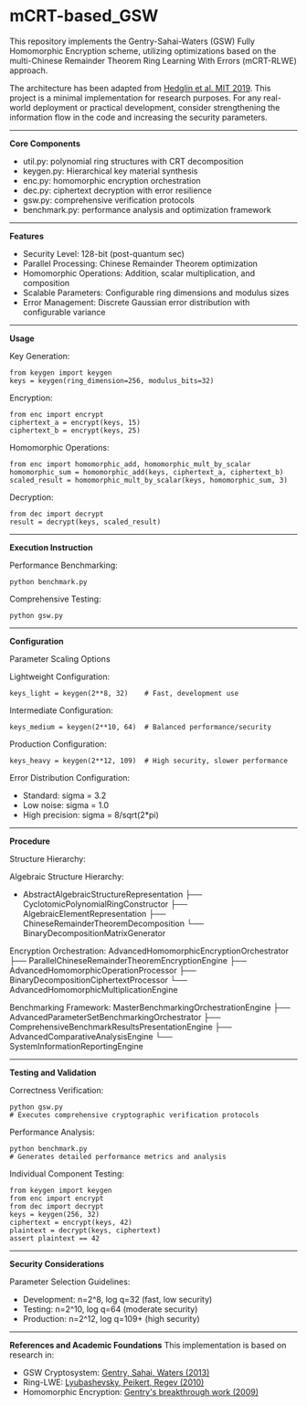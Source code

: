 # mCRT-based_GSW

This repository implements the Gentry-Sahai-Waters (GSW) Fully Homomorphic Encryption scheme, utilizing optimizations based on the multi-Chinese Remainder Theorem Ring Learning With Errors (mCRT-RLWE) approach. 

The architecture has been adapted from [Hedglin et al. MIT 2019](https://github.com/hedglinnolan/GSW-Homomorphic-Encryption-Python). This project is a minimal implementation for research purposes. For any real-world deployment or practical development, consider strengthening the information flow in the code and increasing the security parameters.  

-----------------------------

**Core Components**
- util.py: polynomial ring structures with CRT decomposition
- keygen.py: Hierarchical key material synthesis  
- enc.py: homomorphic encryption orchestration
- dec.py: ciphertext decryption with error resilience
- gsw.py: comprehensive verification protocols
- benchmark.py: performance analysis and optimization framework

-----------------------------

**Features**
- Security Level: 128-bit (post-quantum sec)
- Parallel Processing: Chinese Remainder Theorem optimization
- Homomorphic Operations: Addition, scalar multiplication, and composition
- Scalable Parameters: Configurable ring dimensions and modulus sizes
- Error Management: Discrete Gaussian error distribution with configurable variance

-----------------------------

**Usage**

Key Generation:
```
from keygen import keygen
keys = keygen(ring_dimension=256, modulus_bits=32)
```

Encryption:
```
from enc import encrypt
ciphertext_a = encrypt(keys, 15)
ciphertext_b = encrypt(keys, 25)
```

Homomorphic Operations:
```
from enc import homomorphic_add, homomorphic_mult_by_scalar
homomorphic_sum = homomorphic_add(keys, ciphertext_a, ciphertext_b)
scaled_result = homomorphic_mult_by_scalar(keys, homomorphic_sum, 3)
```

Decryption:
```
from dec import decrypt
result = decrypt(keys, scaled_result)
```

-----------------------------

**Execution Instruction**

Performance Benchmarking:
```
python benchmark.py
```

Comprehensive Testing:
```
python gsw.py
```

-----------------------------

**Configuration**

Parameter Scaling Options

Lightweight Configuration:
```
keys_light = keygen(2**8, 32)    # Fast, development use
```

Intermediate Configuration:  
```
keys_medium = keygen(2**10, 64)  # Balanced performance/security
```

Production Configuration:
```
keys_heavy = keygen(2**12, 109)  # High security, slower performance
```

Error Distribution Configuration:
- Standard: sigma = 3.2
- Low noise: sigma = 1.0  
- High precision: sigma = 8/sqrt(2*pi)

-----------------------------

**Procedure**

Structure Hierarchy:

Algebraic Structure Hierarchy:
- AbstractAlgebraicStructureRepresentation
  ├── CyclotomicPolynomialRingConstructor
  ├── AlgebraicElementRepresentation
  ├── ChineseRemainderTheoremDecomposition
  └── BinaryDecompositionMatrixGenerator

Encryption Orchestration:
AdvancedHomomorphicEncryptionOrchestrator
├── ParallelChineseRemainderTheoremEncryptionEngine
├── AdvancedHomomorphicOperationProcessor
├── BinaryDecompositionCiphertextProcessor
└── AdvancedHomomorphicMultiplicationEngine

Benchmarking Framework:
MasterBenchmarkingOrchestrationEngine
├── AdvancedParameterSetBenchmarkingOrchestrator
├── ComprehensiveBenchmarkResultsPresentationEngine
├── AdvancedComparativeAnalysisEngine
└── SystemInformationReportingEngine

-----------------------------

**Testing and Validation**

Correctness Verification:
```
python gsw.py
# Executes comprehensive cryptographic verification protocols
```

Performance Analysis:
```
python benchmark.py
# Generates detailed performance metrics and analysis
```

Individual Component Testing:
```
from keygen import keygen
from enc import encrypt
from dec import decrypt
keys = keygen(256, 32)
ciphertext = encrypt(keys, 42)
plaintext = decrypt(keys, ciphertext)
assert plaintext == 42
```

-----------------------------

**Security Considerations**

Parameter Selection Guidelines:
- Development: n=2^8, log q=32 (fast, low security)
- Testing: n=2^10, log q=64 (moderate security)  
- Production: n=2^12, log q=109+ (high security)

-----------------------------

**References and Academic Foundations**
This implementation is based on research in:
- GSW Cryptosystem: [Gentry, Sahai, Waters (2013)](https://link.springer.com/chapter/10.1007/978-3-642-40041-4_5)
- Ring-LWE: [Lyubashevsky, Peikert, Regev (2010)](https://link.springer.com/chapter/10.1007/978-3-642-13190-5_1)
- Homomorphic Encryption: [Gentry's breakthrough work (2009)](https://link.springer.com/chapter/10.1007/978-3-642-13190-5_2)
